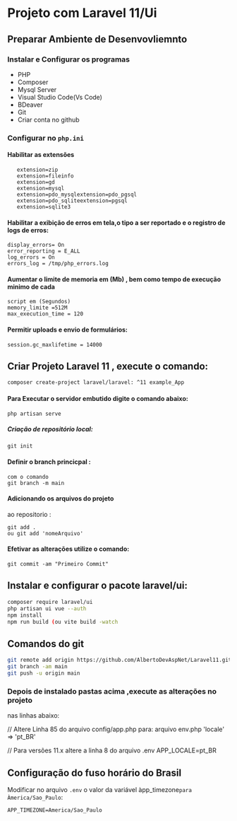 # Projeto com Laravel 11/Ui

## Preparar Ambiente de Desenvovliemnto

### Instalar e Configurar os programas

-   PHP
-   Composer
-   Mysql Server
-   Visual Studio Code(Vs Code)
-   BDeaver
-   Git
-   Criar conta no github

### Configurar no `php.ini`

#### Habilitar as extensões

```
   extension=zip
   extension=fileinfo
   extension=gd
   extension=mysql
   extension=pdo_mysqlextension=pdo_pgsql
   extension=pdo_sqliteextension=pgsql
   extension=sqlite3
```

#### Habilitar a exibição de erros em tela,o tipo a ser reportado e o registro de logs de erros:

```
display_errors= On
error_reporting = E_ALL
log_errors = On
errors_log = /tmp/php_errors.log
```

#### Aumentar o limite de memoria em (Mb) , bem como tempo de execução minimo de cada

```
script em (Segundos)
memory_limite =512M
max_execution_time = 120
```

#### Permitir uploads e envio de formulários:

```
session.gc_maxlifetime = 14000
```

## Criar Projeto Laravel 11 , execute o comando:

```bash
composer create-project laravel/laravel: ^11 example_App
```

#### Para Executar o servidor embutido digite o comando abaixo:

```
php artisan serve

```

##### Criação de repositório local:

```
git init
```

#### Definir o branch princicpal :

```
com o comando
git branch -m main
```

#### Adicionando os arquivos do projeto

ao repositorio :

```
git add .
ou git add 'nomeArquivo'
```

#### Efetivar as alterações utilize o comando:

```
git commit -am "Primeiro Commit"
```

## Instalar e configurar o pacote laravel/ui:

```bash
composer require laravel/ui
php artisan ui vue --auth
npm install
npm run build (ou vite build -watch
```

## Comandos do git

```bash
git remote add origin https://github.com/AlbertoDevAspNet/Laravel11.git
git branch -am main
git push -u origin main
```

### Depois de instalado pastas acima ,execute as alterações no projeto

nas linhas abaixo:

// Altere Linha 85 do arquivo config/app.php para: arquivo env.php
'locale' => 'pt_BR'

// Para versões 11.x altere a linha 8 do arquivo .env
APP_LOCALE=pt_BR

## Configuração do fuso horário do Brasil

Modificar no arquivo `.env` o valor da variável àpp_timezone`para Àmerica/Sao_Paulo`:

```
APP_TIMEZONE=America/Sao_Paulo
```
